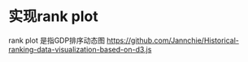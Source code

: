 # 实现rank plot
rank plot 是指GDP排序动态图 <https://github.com/Jannchie/Historical-ranking-data-visualization-based-on-d3.js>

